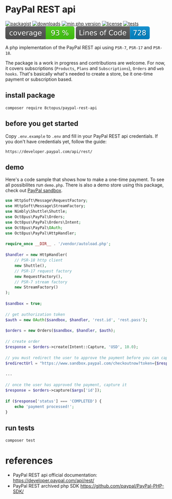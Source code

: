 # PayPal REST api

[![packagist](http://poser.pugx.org/8ctopus/paypal-rest-api/v)](https://packagist.org/packages/8ctopus/paypal-rest-api)
[![downloads](http://poser.pugx.org/8ctopus/paypal-rest-api/downloads)](https://packagist.org/packages/8ctopus/paypal-rest-api)
[![min php version](http://poser.pugx.org/8ctopus/paypal-rest-api/require/php)](https://packagist.org/packages/8ctopus/paypal-rest-api)
[![license](http://poser.pugx.org/8ctopus/paypal-rest-api/license)](https://packagist.org/packages/8ctopus/paypal-rest-api)
[![tests](https://github.com/8ctopus/paypal-rest-api/actions/workflows/tests.yml/badge.svg)](https://github.com/8ctopus/paypal-rest-api/actions/workflows/tests.yml)
![code coverage badge](https://raw.githubusercontent.com/8ctopus/paypal-rest-api/image-data/coverage.svg)
![lines of code](https://raw.githubusercontent.com/8ctopus/paypal-rest-api/image-data/lines.svg)

A php implementation of the PayPal REST api using `PSR-7`, `PSR-17` and `PSR-18`.

The package is a work in progress and contributions are welcome. For now, it covers subscriptions (`Products`, `Plans` and `Subscriptions`), `Orders` and `web hooks`. That's basically what's needed to create a store, be it one-time payment or subscription based.

## install package

    composer require 8ctopus/paypal-rest-api

## before you get started

Copy `.env.example` to `.env` and fill in your PayPal REST api credentials. If you don't have credentials yet, follow the guide:

    https://developer.paypal.com/api/rest/

## demo

Here's a code sample that shows how to make a one-time payment. To see all possibilites run `demo.php`. There is also a demo store using this package, check out [PayPal sandbox](https://github.com/8ctopus/paypal-sandbox).

```php
use HttpSoft\Message\RequestFactory;
use HttpSoft\Message\StreamFactory;
use Nimbly\Shuttle\Shuttle;
use Oct8pus\PayPal\Orders;
use Oct8pus\PayPal\Orders\Intent;
use Oct8pus\PayPal\OAuth;
use Oct8pus\PayPal\HttpHandler;

require_once __DIR__ . '/vendor/autoload.php';

$handler = new HttpHandler(
    // PSR-18 http client
    new Shuttle(),
    // PSR-17 request factory
    new RequestFactory(),
    // PSR-7 stream factory
    new StreamFactory()
);

$sandbox = true;

// get authorization token
$auth = new OAuth($sandbox, $handler, 'rest.id', 'rest.pass');

$orders = new Orders($sandbox, $handler, $auth);

// create order
$response = $orders->create(Intent::Capture, 'USD', 10.0);

// you must redirect the user to approve the payment before you can capture
$redirectUrl = "https://www.sandbox.paypal.com/checkoutnow?token={$response['id']}";

...

// once the user has approved the payment, capture it
$response = $orders->capture($args['id']);

if ($response['status'] === 'COMPLETED') {
    echo 'payment processed!';
}
```

## run tests

    composer test

# references

- PayPal REST api official documentation: https://developer.paypal.com/api/rest/
- PayPal REST archived php SDK https://github.com/paypal/PayPal-PHP-SDK/
